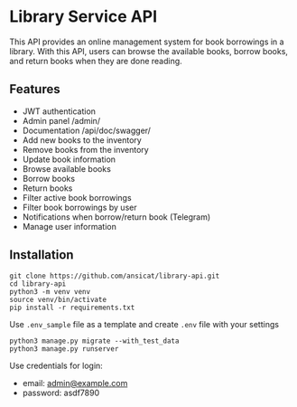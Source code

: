 #  Library Service API
This API provides an online management system for book borrowings in a library. With this API, users can browse the available books, borrow books, and return books when they are done reading. 
## Features
- JWT authentication
- Admin panel /admin/
- Documentation /api/doc/swagger/
- Add new books to the inventory
- Remove books from the inventory
- Update book information
- Browse available books
- Borrow books
- Return books
- Filter active book borrowings
- Filter book borrowings by user
- Notifications when borrow/return book (Telegram)
- Manage user information

## Installation
```
git clone https://github.com/ansicat/library-api.git
cd library-api
python3 -m venv venv
source venv/bin/activate
pip install -r requirements.txt
```
Use `.env_sample` file as a template and create `.env` file with your settings
```
python3 manage.py migrate --with_test_data
python3 manage.py runserver
```

Use credentials for login:
  - email: admin@example.com
  - password: asdf7890
